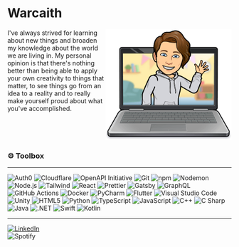 <span>
    <h1>Warcaith</h1>
</span>

<img align="right" height=250 alt="Bitmoji" src="resources/bitmoji.png">

<p>
   I've always strived for learning about new things and broaden my knowledge about the world we are living in. My personal opinion is that there's nothing better than being able to apply your own creativity to things that matter, to see things go from an idea to a reality and to really make yourself proud about what you've accomplished.
</p>

<br><br><br>

<h3>⚙️ Toolbox</h3>

<hr>

<p>  
    <img alt="Auth0" src="https://img.shields.io/badge/-Auth0-EB5424?style=flat-square&logo=auth0&logoColor=white" />
    <img alt="Cloudflare" src="https://img.shields.io/badge/-Cloudflare-F38020?style=flat-square&logo=cloudflare&logoColor=white" />
    <img alt="OpenAPI Initiative" src="https://img.shields.io/badge/-OpenAPI_Initiative-6BA539?style=flat-square&logo=openapi-initiative&logoColor=white" />
    <img alt="Git" src="https://img.shields.io/badge/-Git-F05032?style=flat-square&logo=git&logoColor=white" />
    <img alt="npm" src="https://img.shields.io/badge/-npm-CB3837?style=flat-square&logo=npm&logoColor=white" />
    <img alt="Nodemon" src="https://img.shields.io/badge/-Nodemon-9BDC7D?style=flat-square&logo=nodemon&logoColor=black&" /> 
    <img alt="Node.js" src="https://img.shields.io/badge/-Node.js-339933?style=flat-square&logo=node.js&logoColor=white" />
    <img alt="Tailwind" src="https://img.shields.io/badge/-Tailwind-38B2AC?style=flat-square&logo=tailwind-css&logoColor=white" />
    <img alt="React" src="https://img.shields.io/badge/-React-45B8D8?style=flat-square&logo=react&logoColor=white" />
    <img alt="Prettier" src="https://img.shields.io/badge/-Prettier-F7B93E?style=flat-square&logo=prettier&logoColor=black" />
    <img alt="Gatsby" src="https://img.shields.io/badge/-Gatsby-663399?style=flat-square&logo=gatsby&logoColor=white" />
    <img alt="GraphQL" src="https://img.shields.io/badge/-GraphQL-E10098?style=flat-square&logo=graphql&logoColor=white" />
    <img alt="GitHub Actions" src="https://img.shields.io/badge/-Github_Actions-2088FF?style=flat-square&logo=github-actions&logoColor=white" />
    <img alt="Docker" src="https://img.shields.io/badge/-Docker-46A2F1?style=flat-square&logo=docker&logoColor=white" />
    <img alt="PyCharm" src="https://img.shields.io/badge/-PyCharm-000000?style=flat-square&logo=pycharm&logoColor=white" />
    <img alt="Flutter" src="https://img.shields.io/badge/-Flutter-02569B?style=flat-square&logo=flutter&logoColor=white" />
    <img alt="Visual Studio Code" src="https://img.shields.io/badge/-Visual_Studio_Code-007ACC?style=flat-square&logo=visual-studio-code&logoColor=white" />
    <img alt="Unity" src="https://img.shields.io/badge/-Unity-000000?style=flat-square&logo=unity&logoColor=white" />
    <img alt="HTML5" src="https://img.shields.io/badge/-HTML5-E34F26?style=flat-square&logo=html5&logoColor=white" />
    <img alt="Python" src="https://img.shields.io/badge/-Python-3776AB?style=flat-square&logo=python&logoColor=white" />
    <img alt="TypeScript" src="https://img.shields.io/badge/-TypeScript-007ACC?style=flat-square&logo=typescript&logoColor=white" />
    <img alt="JavaScript" src="https://img.shields.io/badge/-JavaScript-F7DF1E?style=flat-square&logo=javascript&logoColor=black" />
    <img alt="C++" src="https://img.shields.io/badge/-C++-00599C?style=flat-square&logo=c%2B%2B&logoColor=white" />
    <img alt="C Sharp" src="https://img.shields.io/badge/-C_Sharp-239120?style=flat-square&logo=c-sharp&logoColor=white" />    
    <img alt="Java" src="https://img.shields.io/badge/-Java-007396?style=flat-square&logo=java&logoColor=white" />
    <img alt=".NET" src="https://img.shields.io/badge/-.NET-512BD4?style=flat-square&logo=.net&logoColor=white" />
    <img alt="Swift" src="https://img.shields.io/badge/-Swift-FA7343?style=flat-square&logo=swift&logoColor=white" />
    <img alt="Kotlin" src="https://img.shields.io/badge/-Kotlin-0095D5?style=flat-square&logo=kotlin&logoColor=white" />
</p>

<hr>

<a href="https://www.linkedin.com/in/fredrik-karlsson-9b3aa8139/"><img alt="LinkedIn" src="https://img.shields.io/badge/LinkedIn-%230077B5.svg?&logo=linkedin&logoColor=white"></a>   
<img alt="Spotify" src="https://img.shields.io/badge/Currently%20listening%20to:-Lost%20by%20Red-191414?logo=spotify&labelColor=1DB954&logoColor=white">

